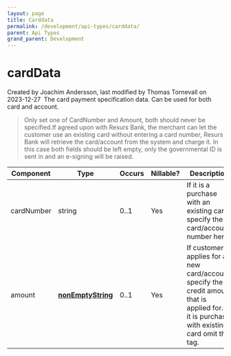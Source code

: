 ```yaml
---
layout: page
title: Carddata
permalink: /development/api-types/carddata/
parent: Api Types
grand_parent: Development
---
```




# cardData 
Created by Joachim Andersson, last modified by Thomas Tornevall on
2023-12-27
 The card payment specification data. Can be used for both card and
account.

> Only set one of CardNumber and Amount, both should never be
> specified.If agreed upon with Resurs Bank, the merchant can let the
> customer use an existing card without entering a card number, Resurs
> Bank will retrieve the card/account from the system and charge it. In
> this case both fields should be left empty, only the governmental ID
> is sent in and an e-signing will be raised.

| Component  | Type                                  | Occurs | Nillable? | Description                                                                                                                                    |
|------------|---------------------------------------|--------|-----------|------------------------------------------------------------------------------------------------------------------------------------------------|
| cardNumber | string                                | 0..1   | Yes       | If it is a purchase with an existing card specify the card/account number here.                                                                |
| amount     | **[nonEmptyString](simple-types...)** | 0..1   | Yes       | If customer applies for a new card/account, specify the credit amount that is applied for. If it is purchase with existing card omit this tag. |

